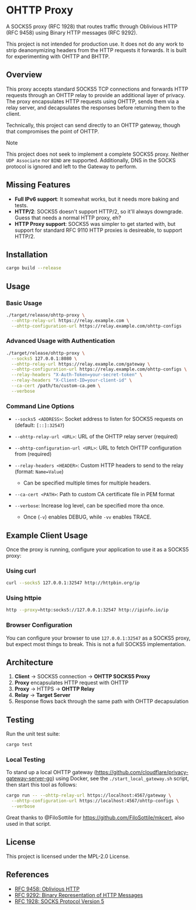 # OHTTP Proxy

A SOCKS5 proxy (RFC 1928) that routes traffic through Oblivious HTTP (RFC 9458) using Binary HTTP messages (RFC 9292).

This project is not intended for production use. It does not do any work to strip deanonymizing headers from the HTTP requests it forwards. It is built for experimenting with OHTTP and BHTTP.

## Overview

This proxy accepts standard SOCKS5 TCP connections and forwards HTTP requests through an OHTTP relay to provide an additional layer of privacy. The proxy encapsulates HTTP requests using OHTTP, sends them via a relay server, and decapsulates the responses before returning them to the client.

Technically, this project can send directly to an OHTTP gateway, though that compromises the point of OHTTP.

> [!NOTE]
> This project does not seek to implement a complete SOCKS5 proxy. Neither `UDP Associate` nor `BIND` are supported. Additionally, DNS in the SOCKS protocol is ignored and left to the Gateway to perform.

## Missing Features
- **Full IPv6 support**: It somewhat works, but it needs more baking and tests.
- **HTTP/2**: SOCKS5 doesn't support HTTP/2, so it'll always downgrade. Guess that needs a normal HTTP proxy, eh?
- **HTTP Proxy support**: SOCKS5 was simpler to get started with, but support for standard RFC 9110 HTTP proxies is desireable, to support HTTP/2.

## Installation

```bash
cargo build --release
```

## Usage

### Basic Usage

```bash
./target/release/ohttp-proxy \
  --ohttp-relay-url https://relay.example.com \
  --ohttp-configuration-url https://relay.example.com/ohttp-configs
```

### Advanced Usage with Authentication

```bash
./target/release/ohttp-proxy \
  --socks5 127.0.0.1:8080 \
  --ohttp-relay-url https://relay.example.com/gateway \
  --ohttp-configuration-url https://relay.example.com/ohttp-configs \
  --relay-headers "X-Auth-Token=your-secret-token" \
  --relay-headers "X-Client-ID=your-client-id" \
  --ca-cert /path/to/custom-ca.pem \
  --verbose
```

### Command Line Options

- `--socks5 <ADDRESS>`: Socket address to listen for SOCKS5 requests on (default: `[::]:32547`)

- `--ohttp-relay-url <URL>`: URL of the OHTTP relay server (required)

- `--ohttp-configuration-url <URL>`: URL to fetch OHTTP configuration from (required)

- `--relay-headers <HEADER>`: Custom HTTP headers to send to the relay (format: `Name=Value`)
  - Can be specified multiple times for multiple headers.

- `--ca-cert <PATH>`: Path to custom CA certificate file in PEM format

- `--verbose`: Increase log level, can be specified more tha once.
  - Once (`-v`) enables DEBUG, while `-vv` enables TRACE.

## Example Client Usage

Once the proxy is running, configure your application to use it as a SOCKS5 proxy:

### Using curl
```bash
curl --socks5 127.0.0.1:32547 http://httpbin.org/ip
```

### Using httpie
```bash
http --proxy=http:socks5://127.0.0.1:32547 http://ipinfo.io/ip
```

### Browser Configuration
You can configure your browser to use `127.0.0.1:32547` as a SOCKS5 proxy, but expect most things to break. This is not
a full SOCKS5 implementation.

## Architecture

1. **Client** → SOCKS5 connection → **OHTTP SOCKS5 Proxy**
2. **Proxy** encapsulates HTTP request with OHTTP
3. **Proxy** → HTTPS → **OHTTP Relay**
4. **Relay** → **Target Server**
5. Response flows back through the same path with OHTTP decapsulation

## Testing

Run the unit test suite:

```bash
cargo test
```

### Local Testing

To stand up a local OHTTP gateway (https://github.com/cloudflare/privacy-gateway-server-go) using Docker, see
the `./start_local_gateway.sh` script, then start this tool as follows:
```bash
cargo run -- --ohttp-relay-url https://localhost:4567/gateway \
  --ohttp-configuration-url https://localhost:4567/ohttp-configs \
  --verbose
```

Great thanks to @FiloSottile for https://github.com/FiloSottile/mkcert, also used in that script.

## License

This project is licensed under the MPL-2.0 License.

## References

- [RFC 9458: Oblivious HTTP](https://www.rfc-editor.org/rfc/rfc9458.html)
- [RFC 9292: Binary Representation of HTTP Messages](https://www.rfc-editor.org/rfc/rfc9292.html)
- [RFC 1928: SOCKS Protocol Version 5](https://www.rfc-editor.org/rfc/rfc1928.html)